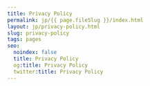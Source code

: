 ```yaml
---
title: Privacy Policy
permalink: jp/{{ page.fileSlug }}/index.html
layout: jp/privacy-policy.html
slug: privacy-policy
tags: pages
seo:
  noindex: false
  title: Privacy Policy
  og:title: Privacy Policy
  twitter:title: Privacy Policy
---
```



